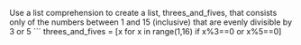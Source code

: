 Use a list comprehension to create a list, threes_and_fives, that consists only of the numbers between 1 and 15 (inclusive) that are evenly divisible by 3 or 5
´´´
threes_and_fives = [x for x in range(1,16) if x%3==0 or x%5==0]

